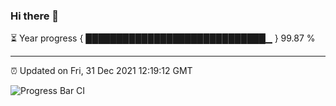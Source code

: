 ### Hi there 👋

⏳ Year progress { █████████████████████████████▁ } 99.87 %

---

⏰ Updated on Fri, 31 Dec 2021 12:19:12 GMT

![Progress Bar CI](https://github.com/liununu/liununu/workflows/Progress%20Bar%20CI/badge.svg)
